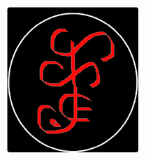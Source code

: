 <div style="display: flex; align-items: center; height: 100vh;">
  <img src="recursos/img/web/x.png" alt="Logo Personal" style="width: 300px; height: auto; border-radius: 5px;">
</div>

# Documentación del Framework [SETHAR]

# Descripción
El Framework SETHAR es una herramienta diseñada para facilitar el desarrollo de aplicaciones web en PHP. Proporciona una estructura organizada y componentes reutilizables para acelerar el proceso de desarrollo y mejorar la mantenibilidad del código. Basado en el patron Modelo-Vista-Controlador + Componentes siendo asi un modelo hibrido.

# Estructura del proyecto
Puede ver las especificaciones en el archivo "componentes/xml/Estructura_Framework.xml"
El proyecto sigue la siguiente estructura de carpetas:

- **app**: Contiene la lógica de la aplicación.
  - **App.php**: Frontcontroller de la aplicacion.
  - **Base_Datos.php**: conexion a la base de datos.
  - **Configuracion.php**: configuracion de credenciales.
  - **Controlador.php**: clase padre provedora de herramientas al los controladores.
  - **Modelo.php**: clase padre provedora de herramientas al los modelos.
  - **Vista.php**: clase proveedora de las rutas y recursos del sistema.

- **componentes**:
  - **base de datos**: Aquí encontrarás archivos relacionados con la configuración y manejo de la base de datos, como la conexión y las consultas SQL.
  - **bat**: carpeta contenedora de archivos bat, podras encontrar ejecutables que te proporcionaran ayuda.
  - **clases**: componente de clases con herramientas y funcionalidades para el sistema.
  - **interface**: Puedes tener interfaces que definan contratos para componentes específicos de tu aplicación, como autenticación, envío de correos electrónicos, etc.
  - **json**: Aquí puedes almacenar archivos json asi como optener los proporsionados por el framework.
  - **logs**: Aquí puedes almacenar archivos de registro (logs) para rastrear errores o eventos importantes en tu aplicación.
  - **pruebas**: Contiene ejemplo de las funcionalidades.
  - **TCPDF**: Librera de manejo de pdf.
  - **tests**: Puedes tener archivos de prueba para tus componentes, utilizando una herramienta de pruebas como PHPUnit.
  - **traits**: Aquí puedes tener traits reutilizables que contengan métodos comunes que se pueden usar en múltiples clases.
  - **validacion**: Puedes tener archivos relacionados con la validación de datos, como reglas de validación y funciones de validación personalizadas.
  - **vendor**: Esta carpeta puede ser generada por Composer y contendría las dependencias de terceros instaladas en tu proyecto.

- **controlador**: carpeta donde guararas los controladores del sistema
  - **interface**: Aquí puedes tener interfaces que definan contratos para tus controladores, lo que ayuda a establecer un estándar en los métodos que deben implementar.
  - **propiedades**: Puedes tener archivos que contengan definiciones de propiedades y constantes que se utilizan en tus controladores.

- **modelo**: carpeta donde guararas los modelos del sistema
  - **entidades**: Aquí puedes tener clases que representen las entidades o modelos de tu aplicación, mapeando a tablas de la base de datos.
  - **interface**: Puedes tener interfaces que definan contratos para tus modelos, especificando los métodos que deben implementar.

- **recursos**:
  - **css**: Aquí puedes almacenar tus archivos CSS para estilos personalizados.
  - **js**: Puedes tener tus archivos JavaScript para funcionalidades interactivas del lado del cliente.
  - **img**: Aquí puedes guardar las imágenes utilizadas en tu aplicación.
  - **plugins**: Puedes incluir bibliotecas o complementos de terceros utilizados en tu aplicación.
  - **scss**: Si utilizas Sass para escribir tus estilos, puedes tener archivos .scss aquí que se compilen en CSS.

- **vista**:
  - **ejemplo**: Ejemplo de una vista específica.
    - **css**: Aquí puedes almacenar los archivos CSS específicos para el módulo "ejemplo".
    - **js**: Aquí puedes tener los archivos JavaScript específicos para el módulo "ejemplo".
    - **modal**: Aquí puedes tener archivos relacionados con los modales específicos para el módulo "ejemplo".
  - **publico**: Aquí puedes tener archivos de plantillas para las páginas públicas de tu aplicación.
  - **privado**: Puedes tener archivos de plantillas para las páginas privadas o con acceso restringido.

- **index.php**: Punto de entrada de la aplicación.


# Configuración inicial
Antes de comenzar a utilizar el framework, sigue los siguientes pasos de configuración:

1. Clone el repositorio [https://github.com/cheche482010/SETHAR] en tu entorno local.
2. Instala las dependencias ejecutando el comando "composer install" en la raíz del proyecto.
3. Configura la conexión a la base de datos en el archivo de configuración "APP/Configuracion.php.php".

```php 
class Configuracion
{
    const TITULO = "SETHAR";
    
    const CREDENCIALES = [
        'Mysql' => [
            'Servidor'   => 'mysql',
            'Host'       => 'localhost',
            'Base_Datos' => 'ejemplo',
            'Puerto'     => '3306',
            'Usuario'    => 'root',
            'Contraseña' => 'root',
        ],
    ];
}
```

4. Realiza otras configuraciones necesarias según tus requisitos específicos.

# Uso del framework
El framework ofrece una estructura y componentes reutilizables para facilitar el desarrollo de aplicaciones web en PHP. A continuación, se describen los principales componentes del framework y cómo utilizarlos:

## Creación de Plantillas
El script "crear_modulo.bat" ubicado en la carpeta "componentes/bat" permite crear plantillas de módulos de forma automatizada. Este script realiza las siguientes acciones:

1. Solicita al usuario el nombre del nuevo módulo.
2. Utiliza PowerShell para generar archivos de modelo, entidad, controlador, propiedades y validación con el nombre proporcionado.
3. Ofrece la opción de crear la plantilla de validación para el módulo.

## Controladores
Los controladores se encuentran en la carpeta "controlador" y son responsables de manejar las solicitudes y generar las respuestas correspondientes. Sigue las pautas establecidas en la documentación del framework para crear nuevos controladores.

```php 
class Ejmplo extends Controlador
{
   
    public function __construct()
    {
        parent::__construct();
    }

    public function Cargar_Vistas()
    {
        Vista::Ejmplo('index');
    }
} 
```

## Modelos
Los modelos se encuentran en la carpeta "modelo" y representan la lógica de negocio y la interacción con la base de datos. Sigue las pautas establecidas en la documentación del framework para crear nuevos modelos.

```php
class Ejemplo_Modelo extends Modelo
{
    public function __construct()
    {
        parent::__construct();
    }

    public function Configurar(array $configuracion): self
    {
        $this->configuracion = $configuracion;
        $this->SQL           = isset($this->configuracion['sql']) ? $this->configuracion['sql'] : null;
        $this->datos         = isset($this->configuracion['datos']) ? $this->configuracion['datos'] : null;
        $this->opciones      = isset($this->configuracion['opciones']) ? array_merge($this->opciones_predeterminadas, $this->configuracion['opciones']) : $this->opciones_predeterminadas;
        return $this;
    }

    public function Sentencia():  ? string
    {
        $this->class = new Clases("Ejemplo_Modelo");
        return $this->class->verificar_funcion($this->SQL) ? $this->{$this->SQL}() : Errores::Capturar()->Personalizado('No existe la funcion : ' . $this->SQL . "() \nEn la clase: " . $this->class->nombre_clase() . "\nArchivo: " . __FILE__);
    }

    /**
     * Administra el modelo y ejecuta la sentencia actual.
     *
     * @return mixed Resultado de la operación.
     */
    public function Administrar() : mixed
    {
        $this->sentencia = $this->Sentencia();
        try {
            $this->resultado = $this->Ejecutar(
                $this->sentencia,
                $this->datos,
                $this->opciones['forzado'],
                $this->opciones['transaccion'],
                $this->opciones['tipo_valor'],
                $this->opciones['ultimo_id'],
                $this->opciones['cache'],
                $this->opciones['filtrado']
            );
            $this->Desconectar();
            return $this->resultado;
        } catch (PDOException $e) {
            Errores::Capturar()->Manejo_Excepciones($e);
        }
    }

}  
```

## Vistas
Las vistas se encuentran en la carpeta "vista" y son responsables de mostrar la interfaz de usuario al usuario final. Organiza las vistas en subcarpetas según la funcionalidad o el contexto.

```php
<!DOCTYPE html>
<html lang="es">
    <head>
        <?php Vista::Recursos("Meta"); ?>
        <?php Vista::Recursos("Titulo"); ?>
        <?php Vista::Recursos("Estilos"); ?>
    </head>

    <body class="hold-transition text-sm layout-top-nav layout-fixed layout-navbar-fixed layout-footer-fixed" id="body">
        <main class="wrapper">
            <?php Vista::Recursos("Navbar"); ?>
            <!-- Contenido de la pagina -->
            <div class="content-wrapper">
                <?php Vista::Recursos("Contenido"); ?>
            </div>
            <!-- /.content-wrapper -->
            <?php Vista::Recursos("Footer"); ?>
        </main>
        <?php Vista::Recursos("Script"); ?>
    </body>
</html>  
```

## Configuración adicional
Si necesitas configurar componentes adicionales, como el enrutamiento, la autenticación, la validación o cualquier otro componente proporcionado por el framework, consulta la documentación específica de cada componente en la carpeta "componentes".

```php
use Componentes\Funciones\(nombre de trait);

class Ejemplo extends Controlador
{
    use Archivos;
    use Arrays;
    use Cadenas;
    use Codigos_Unicos;
    use Componentes;
    use Correos;
    use Encriptacion;
    use Entidades;
    use Html;
    use Imagenes;
    use Json;
    use Mensajes;
    use PDF;
    use Sesiones;
    use Tiempo;
    use Traductociones;
    use URL;
    use Validacion;
    use Xml;

    public function __construct()
    {
        parent::__construct();
    }

    public function Cargar_Vistas()
    {
        Vista::Ejemplo('index');
    }
}
```
# Paquetes Instalados

El Framework SETHAR utiliza varios paquetes de terceros para mejorar su funcionalidad y ofrecer características adicionales. A continuación se describen los paquetes instalados en el framework:

- **doctrine/dbal**: Versión "^3.3". Este paquete proporciona una capa de abstracción para interactuar con la base de datos utilizando la biblioteca Doctrine DBAL. Permite ejecutar consultas SQL, gestionar la conexión a la base de datos y trabajar con diferentes tipos de datos.

- **doctrine/orm**: Versión "^2.14". Doctrine ORM es una biblioteca de mapeo objeto-relacional (ORM) que proporciona una forma conveniente de trabajar con la base de datos utilizando modelos y entidades. Facilita la manipulación de los datos almacenados en la base de datos y ofrece funcionalidades avanzadas como consultas, relaciones entre entidades y generación de esquemas.

- **doctrine/cache**: Versión "^1.11". Este paquete proporciona una capa de abstracción para trabajar con la caché en el framework. Permite almacenar y recuperar datos en caché, lo que mejora el rendimiento de la aplicación al reducir la necesidad de realizar operaciones costosas.

- **doctrine/annotations**: Versión "^1.0". Doctrine Annotations es una biblioteca que permite utilizar anotaciones en el código PHP para definir metadatos adicionales. Estos metadatos se utilizan, por ejemplo, en el mapeo de objetos a la base de datos o en la configuración de rutas en el enrutador del framework.

- **monolog/monolog**: Versión "^2.9". Monolog es una biblioteca de registro (logging) para PHP que permite registrar mensajes y eventos en diferentes canales y formatos. Proporciona flexibilidad en la configuración del registro y facilita la depuración y monitorización de la aplicación.

- **tedivm/stash**: Versión "^0.17.6". Stash es una biblioteca de almacenamiento en caché que permite almacenar y recuperar datos en caché de manera eficiente. Ofrece diferentes adaptadores de almacenamiento (como archivos, memoria y bases de datos) y opciones avanzadas de configuración.

- **tedivm/jshrink**: Versión "^1.6". JShrink es una biblioteca para minificar y comprimir código JavaScript. Permite reducir el tamaño de los archivos JavaScript para mejorar el rendimiento de la aplicación web al reducir el tiempo de carga de la página.

- **cache/filesystem-adapter**: Versión "^1.1". Este paquete proporciona un adaptador para el almacenamiento en caché utilizando el sistema de archivos. Permite almacenar y recuperar datos en caché utilizando archivos en el sistema de archivos del servidor.

- **phpmailer/phpmailer**: Versión "^6.8". PHPMailer es una biblioteca de envío de correos electrónicos en PHP. Proporciona una interfaz sencilla para enviar correos electrónicos con capacidades avanzadas, como adjuntar archivos, enviar correos en formato HTML y utilizar protocolos de seguridad.

Estos paquetes son utilizados en el framework para agregar funcionalidades adicionales y mejorar la experiencia de desarrollo al trabajar con el framework SETHAR.

# Contribución
¡Nos encantaría recibir contribuciones de la comunidad! Si deseas contribuir al desarrollo del framework, consulta las pautas de contribución en el archivo CONTRIBUTING.md en la raíz del proyecto.
